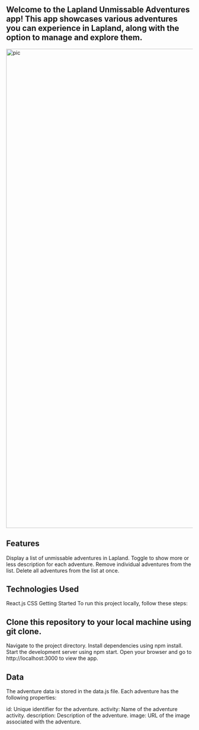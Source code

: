 ## Welcome to the Lapland Unmissable Adventures app! This app showcases various adventures you can experience in Lapland, along with the option to manage and explore them.
<img width="1291" alt="pic" src="https://github.com/torry91/remove-remove-all/assets/149702982/c7ef224a-4903-47d7-b1a9-2e43ea939506">


## Features
Display a list of unmissable adventures in Lapland.
Toggle to show more or less description for each adventure.
Remove individual adventures from the list.
Delete all adventures from the list at once.

## Technologies Used
React.js
CSS
Getting Started
To run this project locally, follow these steps:

## Clone this repository to your local machine using git clone.
Navigate to the project directory.
Install dependencies using npm install.
Start the development server using npm start.
Open your browser and go to http://localhost:3000 to view the app.

## Data
The adventure data is stored in the data.js file. Each adventure has the following properties:

id: Unique identifier for the adventure.
activity: Name of the adventure activity.
description: Description of the adventure.
image: URL of the image associated with the adventure.
